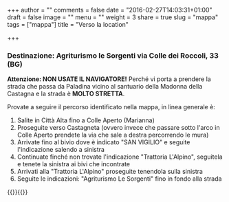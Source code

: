 +++
author = ""
comments = false
date = "2016-02-27T14:03:31+01:00"
draft = false
image = ""
menu = ""
weight = 3
share = true
slug = "mappa"
tags = ["mappa"]
title = "Verso la location"

+++

### Destinazione: Agriturismo le Sorgenti via Colle dei Roccoli, 33 (BG)


**Attenzione: NON USATE IL NAVIGATORE!** Perché vi porta a prendere la strada che passa da Paladina vicino al santuario della Madonna della Castagna e la strada è **MOLTO STRETTA**. 


Provate a seguire il percorso identificato nella mappa, in linea generale è: 


1. Salite in Città Alta fino a Colle Aperto (Marianna)
2. Proseguite verso Castagneta (ovvero invece che passare sotto l'arco in Colle Aperto prendete la via che sale a destra percorrendo le mura)
3. Arrivate fino al bivio dove è indicato "SAN VIGILIO" e seguite l'indicazione salendo a sinistra
4. Continuate finché non trovate l'indicazione "Trattoria L'Alpino", seguitela e tenete la sinistra ai bivi che incontrate
5. Arrivati alla "Trattoria L'Alpino" proseguite tenendola sulla sinistra
6. Seguite le indicazioni: "Agriturismo Le Sorgenti" fino in fondo alla strada


{{<map>}}{{</map>}}